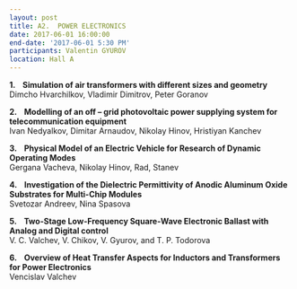 ```yaml
---
layout: post
title: A2.  POWER ELECTRONICS
date: 2017-06-01 16:00:00
end-date: '2017-06-01 5:30 PM'
participants: Valentin GYUROV
location: Hall A
---
```



**1.    Simulation of air transformers with different sizes and geometry**
<br>Dimcho Hvarchilkov, Vladimir Dimitrov, Peter Goranov

**2.    Modelling of an off – grid photovoltaic power supplying system for telecommunication equipment**
<br>Ivan Nedyalkov, Dimitar Arnaudov, Nikolay Hinov, Hristiyan Kanchev

**3.    Physical Model of an Electric Vehicle for Research of Dynamic Operating Modes**
<br>Gergana Vacheva, Nikolay Hinov, Rad, Stanev

**4.    Investigation of the Dielectric Permittivity of Anodic Aluminum Oxide Substrates for Multi-Chip Modules**
<br>Svetozar Andreev, Nina Spasova

**5.    Two-Stage Low-Frequency Square-Wave Electronic Ballast with Analog and Digital control**
<br>V. C. Valchev, V. Chikov, V. Gyurov, and T. P. Todorova

**6.    Overview of Heat Transfer Aspects for Inductors and Transformers for Power Electronics**
<br>Vencislav Valchev